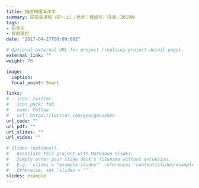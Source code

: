 ```yaml
---
title: 描述物理海洋学
summary: 研究生课程（研一上）；老师：程旭华，冯涛；2019秋
tags:
- 研究生
- 目前承担
date: "2017-04-27T00:00:00Z"

# Optional external URL for project (replaces project detail page).
external_link: ""
weight: 70

image:
  caption: 
  focal_point: Smart

links:
# - icon: twitter
#   icon_pack: fab
#   name: Follow
#   url: https://twitter.com/georgecushen
url_code: ""
url_pdf: ""
url_slides: ""
url_video: ""

# Slides (optional).
#   Associate this project with Markdown slides.
#   Simply enter your slide deck's filename without extension.
#   E.g. `slides = "example-slides"` references `content/slides/example-slides.md`.
#   Otherwise, set `slides = ""`.
slides: example
---
```


